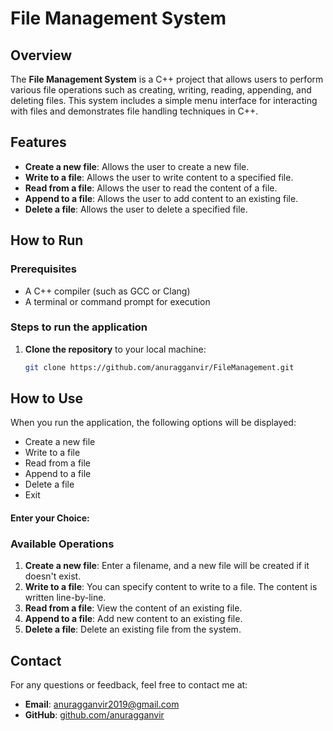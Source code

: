 # File Management System

## Overview

The **File Management System** is a C++ project that allows users to perform various file operations such as creating, writing, reading, appending, and deleting files. This system includes a simple menu interface for interacting with files and demonstrates file handling techniques in C++.

## Features

- **Create a new file**: Allows the user to create a new file.
- **Write to a file**: Allows the user to write content to a specified file.
- **Read from a file**: Allows the user to read the content of a file.
- **Append to a file**: Allows the user to add content to an existing file.
- **Delete a file**: Allows the user to delete a specified file.


## How to Run

### Prerequisites

- A C++ compiler (such as GCC or Clang)
- A terminal or command prompt for execution

### Steps to run the application

1. **Clone the repository** to your local machine:

   ```bash
   git clone https://github.com/anuragganvir/FileManagement.git
## How to Use

When you run the application, the following options will be displayed:

- Create a new file
- Write to a file
- Read from a file
- Append to a file
- Delete a file
- Exit

#### Enter your Choice:

### Available Operations

1. **Create a new file**: Enter a filename, and a new file will be created if it doesn't exist.
2. **Write to a file**: You can specify content to write to a file. The content is written line-by-line.
3. **Read from a file**: View the content of an existing file.
4. **Append to a file**: Add new content to an existing file.
5. **Delete a file**: Delete an existing file from the system.


## Contact

For any questions or feedback, feel free to contact me at:

*   **Email**: [anuragganvir2019@gmail.com](mailto:anuragganvir2019@gmail.com)
*   **GitHub**: [github.com/anuragganvir](https://github.com/anuragganvir)
